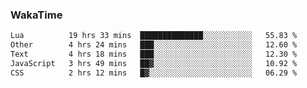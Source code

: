 ### WakaTime

<!--START_SECTION:waka-->

```txt
Lua          19 hrs 33 mins  ██████████████░░░░░░░░░░░   55.83 %
Other        4 hrs 24 mins   ███░░░░░░░░░░░░░░░░░░░░░░   12.60 %
Text         4 hrs 18 mins   ███░░░░░░░░░░░░░░░░░░░░░░   12.30 %
JavaScript   3 hrs 49 mins   ██▓░░░░░░░░░░░░░░░░░░░░░░   10.92 %
CSS          2 hrs 12 mins   █▓░░░░░░░░░░░░░░░░░░░░░░░   06.29 %
```

<!--END_SECTION:waka-->
